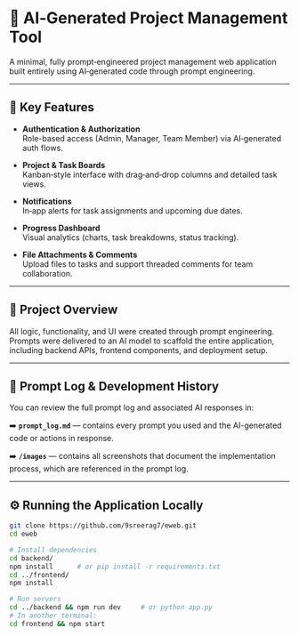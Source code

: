 # 🧠 AI‑Generated Project Management Tool

A minimal, fully prompt‑engineered project management web application built entirely using AI‑generated code through prompt engineering.

---

## 🚀 Key Features

- **Authentication & Authorization**  
  Role-based access (Admin, Manager, Team Member) via AI‑generated auth flows.

- **Project & Task Boards**  
  Kanban‑style interface with drag‑and‑drop columns and detailed task views.

- **Notifications**  
  In‑app alerts for task assignments and upcoming due dates.

- **Progress Dashboard**  
  Visual analytics (charts, task breakdowns, status tracking).

- **File Attachments & Comments**  
  Upload files to tasks and support threaded comments for team collaboration.

---

## 🧩 Project Overview

All logic, functionality, and UI were created through prompt engineering. Prompts were delivered to an AI model to scaffold the entire application, including backend APIs, frontend components, and deployment setup.

---

## 📝 Prompt Log & Development History

You can review the full prompt log and associated AI responses in:

➡️ **`prompt_log.md`** — contains every prompt you used and the AI-generated code or actions in response.

➡️ **`/images`** — contains all screenshots that document the implementation process, which are referenced in the prompt log.

---

## ⚙️ Running the Application Locally

```bash
git clone https://github.com/9sreerag7/eweb.git
cd eweb

# Install dependencies
cd backend/
npm install      # or pip install -r requirements.txt
cd ../frontend/
npm install

# Run servers
cd ../backend && npm run dev     # or python app.py
# In another terminal:
cd frontend && npm start
